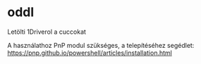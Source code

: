 # oddl
Letölti 1Driverol a cuccokat

A használathoz PnP modul szükséges, a telepítéséhez segédlet:
https://pnp.github.io/powershell/articles/installation.html

